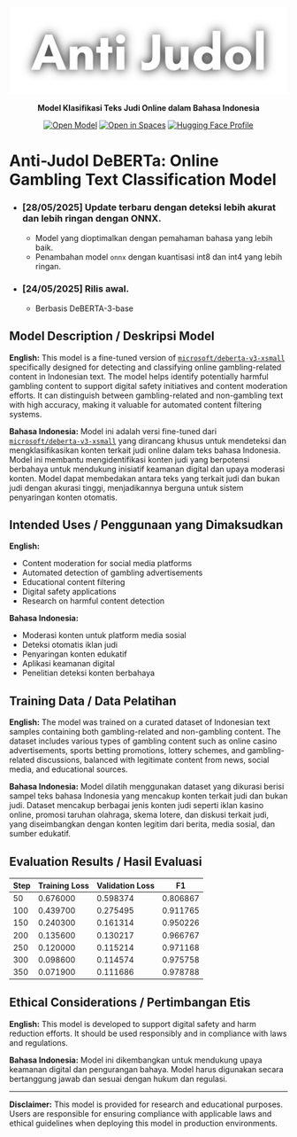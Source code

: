 <div align="center">

<img src="imgs/anti_judol.png" alt="Anti Judol Cover" width="600px">

**Model Klasifikasi Teks Judi Online dalam Bahasa Indonesia**

[![Open Model](https://huggingface.co/datasets/huggingface/badges/resolve/main/model-on-hf-md.svg)](https://huggingface.co/aliffatulmf/mdeberta-v3-xsmall-anti-judol)
[![Open in Spaces](https://huggingface.co/datasets/huggingface/badges/resolve/main/open-in-hf-spaces-md.svg)](https://huggingface.co/spaces/aliffatulmf/judol-comment-classification)
[![Hugging Face Profile](https://huggingface.co/datasets/huggingface/badges/resolve/main/follow-me-on-HF-md.svg)](https://huggingface.co/aliffatulmf)

</div>

# Anti-Judol DeBERTa: Online Gambling Text Classification Model

- ### [28/05/2025] Update terbaru dengan deteksi lebih akurat dan lebih ringan dengan ONNX.
  - Model yang dioptimalkan dengan pemahaman bahasa yang lebih baik.
  - Penambahan model `onnx` dengan kuantisasi int8 dan int4 yang lebih ringan.

- ### [24/05/2025] Rilis awal.
  - Berbasis DeBERTA-3-base

## Model Description / Deskripsi Model

**English:**
This model is a fine-tuned version of [`microsoft/deberta-v3-xsmall`](https://huggingface.co/microsoft/deberta-v3-xsmall) specifically designed for detecting and classifying online gambling-related content in Indonesian text. The model helps identify potentially harmful gambling content to support digital safety initiatives and content moderation efforts. It can distinguish between gambling-related and non-gambling text with high accuracy, making it valuable for automated content filtering systems.

**Bahasa Indonesia:**
Model ini adalah versi fine-tuned dari [`microsoft/deberta-v3-xsmall`](https://huggingface.co/microsoft/deberta-v3-xsmall) yang dirancang khusus untuk mendeteksi dan mengklasifikasikan konten terkait judi online dalam teks bahasa Indonesia. Model ini membantu mengidentifikasi konten judi yang berpotensi berbahaya untuk mendukung inisiatif keamanan digital dan upaya moderasi konten. Model dapat membedakan antara teks yang terkait judi dan bukan judi dengan akurasi tinggi, menjadikannya berguna untuk sistem penyaringan konten otomatis.

## Intended Uses / Penggunaan yang Dimaksudkan

**English:**
- Content moderation for social media platforms
- Automated detection of gambling advertisements
- Educational content filtering
- Digital safety applications
- Research on harmful content detection

**Bahasa Indonesia:**
- Moderasi konten untuk platform media sosial
- Deteksi otomatis iklan judi
- Penyaringan konten edukatif
- Aplikasi keamanan digital
- Penelitian deteksi konten berbahaya

## Training Data / Data Pelatihan

**English:**
The model was trained on a curated dataset of Indonesian text samples containing both gambling-related and non-gambling content. The dataset includes various types of gambling content such as online casino advertisements, sports betting promotions, lottery schemes, and gambling-related discussions, balanced with legitimate content from news, social media, and educational sources.

**Bahasa Indonesia:**
Model dilatih menggunakan dataset yang dikurasi berisi sampel teks bahasa Indonesia yang mencakup konten terkait judi dan bukan judi. Dataset mencakup berbagai jenis konten judi seperti iklan kasino online, promosi taruhan olahraga, skema lotere, dan diskusi terkait judi, yang diseimbangkan dengan konten legitim dari berita, media sosial, dan sumber edukatif.

## Evaluation Results / Hasil Evaluasi

| Step | Training Loss | Validation Loss | F1       |
| ---- | ------------- | --------------- | -------- |
| 50   | 0.676000      | 0.598374        | 0.806867 |
| 100  | 0.439700      | 0.275495        | 0.911765 |
| 150  | 0.240300      | 0.161314        | 0.950226 |
| 200  | 0.135600      | 0.130217        | 0.966767 |
| 250  | 0.120000      | 0.115214        | 0.971168 |
| 300  | 0.098600      | 0.114574        | 0.975758 |
| 350  | 0.071900      | 0.111686        | 0.978788 |

## Ethical Considerations / Pertimbangan Etis

**English:**
This model is developed to support digital safety and harm reduction efforts. It should be used responsibly and in compliance with laws and regulations.

**Bahasa Indonesia:**
Model ini dikembangkan untuk mendukung upaya keamanan digital dan pengurangan bahaya. Model harus digunakan secara bertanggung jawab dan sesuai dengan hukum dan regulasi. 

---

**Disclaimer:** This model is provided for research and educational purposes. Users are responsible for ensuring compliance with applicable laws and ethical guidelines when deploying this model in production environments.

